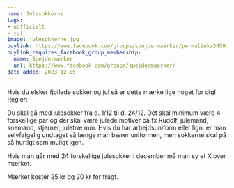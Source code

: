 ```yaml
---
name: Julesokkerne
tags:
- uofficielt
- jul
image: julesokkerne.jpg
buylink: https://www.facebook.com/groups/spejdermaerker/permalink/3459113047654053/
buylink_requires_facebook_group_membership:
  name: Spejdermærker
  url: https://www.facebook.com/groups/spejdermaerker/
date_added: 2023-12-05
---
```

Hvis du elsker fjollede sokker og jul så er dette mærke lige noget for dig!
Regler:

Du skal gå med julesokker fra d. 1/12 til d. 24/12. Det skal minimum være 4 forskellige par og der skal være julede motiver på fx Rudolf, julemand, snemand, stjerner, juletræ mm. Hvis du har arbejdsuniform eller lign. er man selvfølgelig undtaget så længe man bærer uniformen, men sokkerne skal på så hurtigt som muligt igen. 

Hvis man går med 24 forskellige julesokker i december må man sy et X over mærket. 

Mærket koster 25 kr og 20 kr for fragt.

